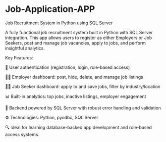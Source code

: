 # Job-Application-APP
Job Recruitment System in Python using SQL Server 

A fully functional job recruitment system built in Python with SQL Server integration. This app allows users to register as either Employers or Job Seekers, post and manage job vacancies, apply to jobs, and perform insightful analytics.

Key Features:

🔐 User authentication (registration, login, role-based access)

🧑‍💼 Employer dashboard: post, hide, delete, and manage job listings

👩‍🎓 Job Seeker dashboard: apply to and save jobs, filter by industry/location

📊 Built-in analytics: top jobs, inactive listings, employer engagement

🧠 Backend powered by SQL Server with robust error handling and validation

⚙️ Technologies: Python, pyodbc, SQL Server

🔍 Ideal for learning database-backed app development and role-based access systems.
